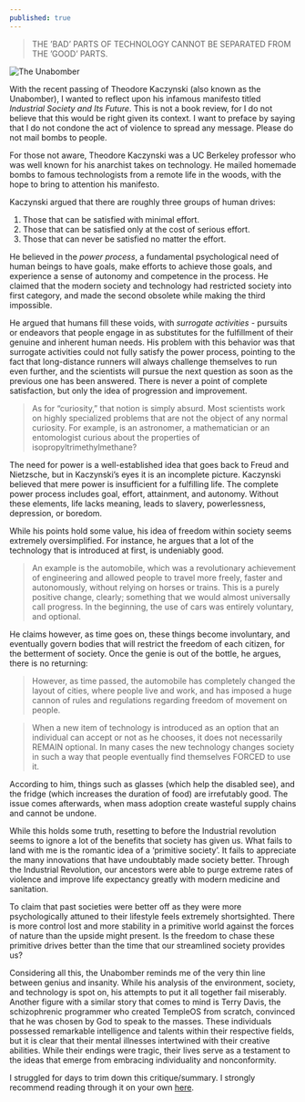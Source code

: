 ```yaml
---
published: true
---
```

> THE ’BAD’ PARTS OF TECHNOLOGY CANNOT BE SEPARATED FROM THE ’GOOD’ PARTS.

![The Unabomber](https://static01.nyt.com/images/2023/06/11/obituaries/00Kaczynski/00Kaczynski-superJumbo.jpg)

With the recent passing of Theodore Kaczynski (also known as the Unabomber), I wanted to reflect upon his infamous manifesto titled _Industrial Society and Its Future_. This is not a book review, for I do not believe that this would be right given its context. I want to preface by saying that I do not condone the act of violence to spread any message. Please do not mail bombs to people.

For those not aware, Theodore Kaczynski was a UC Berkeley professor who was well known for his anarchist takes on technology. He mailed homemade bombs to famous technologists from a remote life in the woods, with the hope to bring to attention his manifesto.

Kaczynski argued that there are roughly three groups of human drives:
1) Those that can be satisfied with minimal effort.
2) Those that can be satisfied only at the cost of serious effort.
3) Those that can never be satisfied no matter the effort.

He believed in the _power process_, a fundamental psychological need of human beings to have goals, make efforts to achieve those goals, and experience a sense of autonomy and competence in the process. He claimed that the modern society and technology had restricted society into first category, and made the second obsolete while making the third impossible. 

He argued that humans fill these voids, with _surrogate activities_ - pursuits or endeavors that people engage in as substitutes for the fulfillment of their genuine and inherent human needs. His problem with this behavior was that surrogate activities could not fully satisfy the power process, pointing to the fact that long-distance runners will always challenge themselves to run even further, and the scientists will pursue the next question as soon as the previous one has been answered. There is never a point of complete satisfaction, but only the idea of progression and improvement.

> As for “curiosity,” that notion is simply absurd. Most scientists work on highly specialized problems that are not the object of any normal curiosity. For example, is an astronomer, a mathematician or an entomologist curious about the properties of isopropyltrimethylmethane?

The need for power is a well-established idea that goes back to Freud and Nietzsche, but in Kaczynski’s eyes it is an incomplete picture. Kaczynski believed that mere power is insufficient for a fulfilling life. The complete power process includes goal, effort, attainment, and autonomy. Without these elements, life lacks meaning, leads to slavery, powerlessness, depression, or boredom.

While his points hold some value, his idea of freedom within society seems extremely oversimplified. For instance, he argues that a lot of the technology that is introduced at first, is undeniably good.

> An example is the automobile, which was a revolutionary achievement of engineering and allowed people to travel more freely, faster and autonomously, without relying on horses or trains. This is a purely positive change, clearly; something that we would almost universally call progress.
In the beginning, the use of cars was entirely voluntary, and optional.

He claims however, as time goes on, these things become involuntary, and eventually govern bodies that will restrict the freedom of each citizen, for the betterment of society. Once the genie is out of the bottle, he argues, there is no returning:

> However, as time passed, the automobile has completely changed the layout of cities, where people live and work, and has imposed a huge cannon of rules and regulations regarding freedom of movement on people.

> When a new item of technology is introduced as an option that an individual can accept or not as he chooses, it does not necessarily REMAIN optional. In many cases the new technology changes society in such a way that people eventually find themselves FORCED to use it.

According to him, things such as glasses (which help the disabled see), and the fridge (which increases the duration of food) are irrefutably good. The issue comes afterwards, when mass adoption create wasteful supply chains and cannot be undone.

While this holds some truth, resetting to before the Industrial revolution seems to ignore a lot of the benefits that society has given us. What fails to land with me is the romantic idea of a ‘primitive society’. It fails to appreciate the many innovations that have undoubtably made society better. Through the Industrial Revolution, our ancestors were able to purge extreme rates of violence and improve life expectancy greatly with modern medicine and sanitation.

To claim that past societies were better off as they were more psychologically attuned to their lifestyle feels extremely shortsighted. There is more control lost and more stability in a primitive world against the forces of nature than the upside might present. Is the freedom to chase these primitive drives better than the time that our streamlined society provides us?

Considering all this, the Unabomber reminds me of the very thin line between genius and insanity. While his analysis of the environment, society, and technology is spot on, his attempts to put it all together fail miserably. Another figure with a similar story that comes to mind is Terry Davis, the schizophrenic programmer who created TempleOS from scratch, convinced that he was chosen by God to speak to the masses. These individuals possessed remarkable intelligence and talents within their respective fields, but it is clear that their mental illnesses intertwined with their creative abilities. While their endings were tragic, their lives serve as a testament to the ideas that emerge from embracing individuality and nonconformity.

I struggled for days to trim down this critique/summary. I strongly recommend reading through it on your own [here](https://www.washingtonpost.com/wp-srv/national/longterm/unabomber/manifesto.text.htm).
